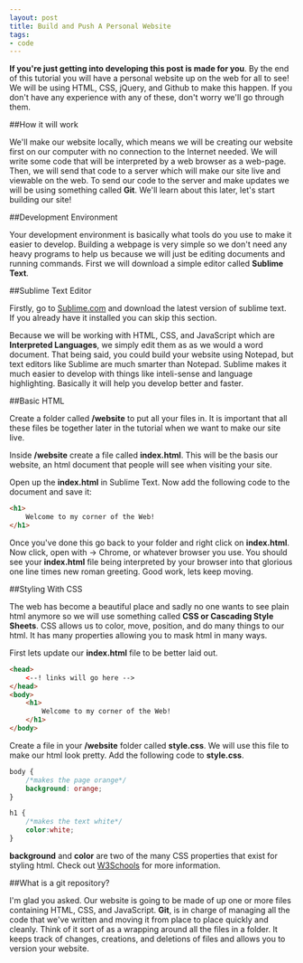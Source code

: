 ```yaml
---
layout: post
title: Build and Push A Personal Website
tags:
- code
---
```


**If you're just getting into developing this post is made for you**. By the end of this tutorial you will have a personal website up on the web for all to see! We will be using HTML, CSS, jQuery, and Github to make this happen. If you don't have any experience with any of these, don't worry we'll go through them. 

##How it will work

We'll make our website locally, which means we will be creating our website first on our computer with no connection to the Internet needed. We will write some code that will be interpreted by a web browser as a web-page. Then, we will send that code to a server which will make our site live and viewable on the web. To send our code to the server and make updates we will be using something called **Git**. We'll learn about this later, let's start building our site!

##Development Environment

Your development environment is basically what tools do you use to make it easier to develop. Building a webpage is very simple so we don't need any heavy programs to help us because we will just be editing documents and running commands. First we will download a simple editor called **Sublime Text**.

##Sublime Text Editor

Firstly, go to [Sublime.com](http://sublimetext.com) and download the latest version of sublime text. If you already have it installed you can skip this section.

Because we will be working with HTML, CSS, and JavaScript which are **Interpreted Languages**, we simply edit them as as we would a word document. That being said, you could build your website using Notepad, but text editors like Sublime are much smarter than Notepad. Sublime makes it much easier to develop with things like inteli-sense and language highlighting. Basically it will help you develop better and faster.

##Basic HTML

Create a folder called **/website** to put all your files in. It is important that all these files be together later in the tutorial when we want to make our site live.

Inside **/website** create a file called **index.html**. This will be the basis our website, an html document that people will see when visiting your site.

Open up the **index.html** in Sublime Text. Now add the following code to the document and save it:

```html
<h1>
	Welcome to my corner of the Web!
</h1>
```

Once you've done this go back to your folder and right click on **index.html**. Now click, open with -> Chrome, or whatever browser you use. You should see your **index.html** file being interpreted by your browser into that glorious one line times new roman greeting. Good work, lets keep moving.

##Styling With CSS

The web has become a beautiful place and sadly no one wants to see plain html anymore so we will use something called **CSS or
Cascading Style Sheets**. CSS allows us to color, move, position, and do many things to our html. It has many properties allowing you to mask html in many ways. 

First lets update our **index.html** file to be better laid out. 

```HTML
<head>
	<--! links will go here -->
</head>
<body>
	<h1>
		Welcome to my corner of the Web!
	</h1>
</body>
```

Create a file in your **/website** folder called **style.css**. We will use this file to make our html look pretty. Add the following code to **style.css**. 

```CSS
body {
	/*makes the page orange*/
	background: orange;
}

h1 {
	/*makes the text white*/
	color:white;
}
```

**background** and **color** are two of the many CSS properties that exist for styling html. Check out [W3Schools](http://www.w3.org/css) for more information. 

##What is a git repository?

I'm glad you asked. Our website is going to be made of up one or more files containing HTML, CSS, and JavaScript. **Git**, is in charge of managing all the code that we've written and moving it from place to place quickly and cleanly. Think of it sort of as a wrapping around all the files in a folder. It keeps track of changes, creations, and deletions of files and allows you to version your website.  